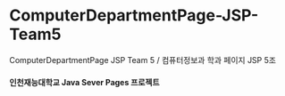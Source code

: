 # ComputerDepartmentPage-JSP-Team5
 ComputerDepartmentPage JSP Team 5 / 컴퓨터정보과 학과 페이지 JSP 5조
 <br>
 <h4>인천재능대학교 Java Sever Pages 프로젝트</h4>